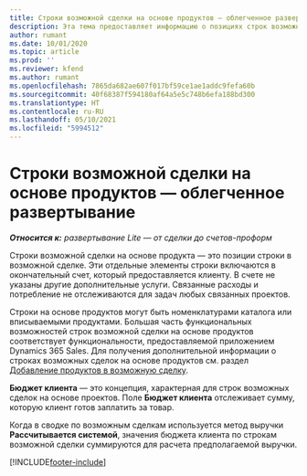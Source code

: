 ```yaml
---
title: Строки возможной сделки на основе продуктов — облегченное развертывание
description: Эта тема предоставляет информацию о позициях строк возможной сделки на основе продукта в Project Operations.
author: rumant
ms.date: 10/01/2020
ms.topic: article
ms.prod: ''
ms.reviewer: kfend
ms.author: rumant
ms.openlocfilehash: 7865da682ae607f017bf59ce1ae1addc9fefa60b
ms.sourcegitcommit: 40f68387f594180af64a5e5c748b6efa188bd300
ms.translationtype: HT
ms.contentlocale: ru-RU
ms.lasthandoff: 05/10/2021
ms.locfileid: "5994512"
---
```

# <a name="product-based-opportunity-lines---lite"></a>Строки возможной сделки на основе продуктов — облегченное развертывание

_**Относится к:** развертывание Lite — от сделки до счетов-проформ_

Строки возможной сделки на основе продукта — это позиции строки в возможной сделке. Эти отдельные элементы строки включаются в окончательный счет, который предоставляется клиенту. В счете не указаны другие дополнительные услуги. Связанные расходы и потребление не отслеживаются для задач любых связанных проектов.

Строки на основе продуктов могут быть номенклатурами каталога или вписываемыми продуктами. Большая часть функциональных возможностей строк возможной сделки на основе продуктов соответствует функциональности, предоставляемой приложением Dynamics 365 Sales. Для получения дополнительной информации о строках возможных сделок на основе продуктов см. раздел [Добавление продуктов в возможную сделку](/dynamics365/sales-enterprise/add-products-opportunity).

**Бюджет клиента** — это концепция, характерная для строк возможных сделок на основе проектов. Поле **Бюджет клиента** отслеживает сумму, которую клиент готов заплатить за товар.

Когда в сводке по возможным сделкам используется метод выручки **Рассчитывается системой**, значения бюджета клиента по строкам возможной сделки суммируются для расчета предполагаемой выручки. 



[!INCLUDE[footer-include](../../includes/footer-banner.md)]